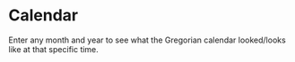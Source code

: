 # Calendar
Enter any month and year to see what the Gregorian calendar looked/looks like at that specific time.
